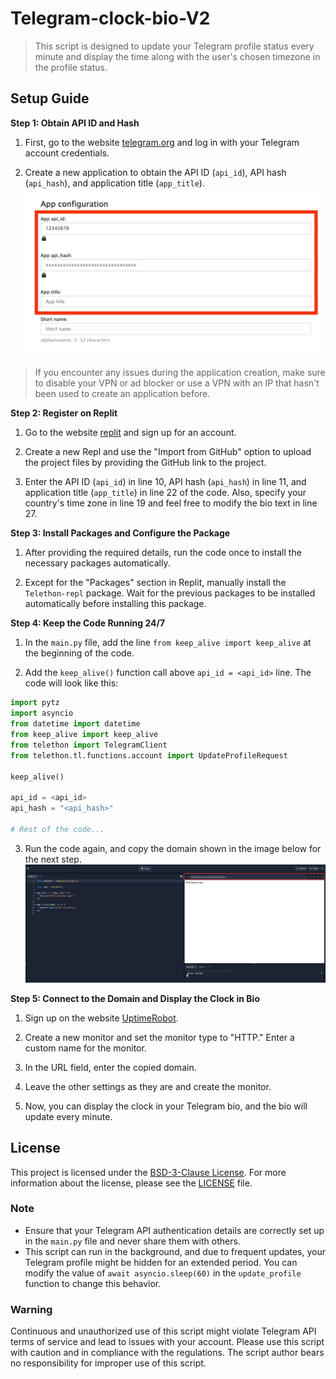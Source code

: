 

# Telegram-clock-bio-V2
> This script is designed to update your Telegram profile status every minute and display the time along with the user's chosen timezone in the profile status.

## Setup Guide

**Step 1: Obtain API ID and Hash**

1. First, go to the website [telegram.org](https://my.telegram.org/auth) and log in with your Telegram account credentials.

2. Create a new application to obtain the API ID (`api_id`), API hash (`api_hash`), and application title (`app_title`).
![API](https://github.com/funykaly/Telegram-clock-bio-V2/blob/main/images/API.png)
> If you encounter any issues during the application creation, make sure to disable your VPN or ad blocker or use a VPN with an IP that hasn't been used to create an application before.

**Step 2: Register on Replit**

1. Go to the website [replit](https://replit.com/) and sign up for an account.

2. Create a new Repl and use the "Import from GitHub" option to upload the project files by providing the GitHub link to the project.

3. Enter the API ID (`api_id`) in line 10, API hash (`api_hash`) in line 11, and application title (`app_title`) in line 22 of the code. Also, specify your country's time zone in line 19 and feel free to modify the bio text in line 27.

**Step 3: Install Packages and Configure the Package**

1. After providing the required details, run the code once to install the necessary packages automatically.

2. Except for the "Packages" section in Replit, manually install the `Telethon-repl` package. Wait for the previous packages to be installed automatically before installing this package.

**Step 4: Keep the Code Running 24/7**

1. In the `main.py` file, add the line `from keep_alive import keep_alive` at the beginning of the code.

2. Add the `keep_alive()` function call above `api_id = <api_id>` line. The code will look like this:
```python
import pytz
import asyncio
from datetime import datetime
from keep_alive import keep_alive
from telethon import TelegramClient
from telethon.tl.functions.account import UpdateProfileRequest

keep_alive()

api_id = <api_id>
api_hash = "<api_hash>"

# Rest of the code...
```

3. Run the code again, and copy the domain shown in the image below for the next step.
![API](https://github.com/funykaly/Telegram-clock-bio-V2/blob/main/images/domain.webp)

**Step 5: Connect to the Domain and Display the Clock in Bio**

1. Sign up on the website [UptimeRobot](https://uptimerobot.com/).

2. Create a new monitor and set the monitor type to "HTTP." Enter a custom name for the monitor.

3. In the URL field, enter the copied domain.

4. Leave the other settings as they are and create the monitor.

5. Now, you can display the clock in your Telegram bio, and the bio will update every minute.


## License

This project is licensed under the [BSD-3-Clause License](LICENSE). For more information about the license, please see the [LICENSE](https://github.com/funykaly/Telegram-clock-bio-V2/blob/main/LICENSE) file.

### Note

- Ensure that your Telegram API authentication details are correctly set up in the `main.py` file and never share them with others.
- This script can run in the background, and due to frequent updates, your Telegram profile might be hidden for an extended period. You can modify the value of `await asyncio.sleep(60)` in the `update_profile` function to change this behavior.


### Warning

Continuous and unauthorized use of this script might violate Telegram API terms of service and lead to issues with your account. Please use this script with caution and in compliance with the regulations. The script author bears no responsibility for improper use of this script.


